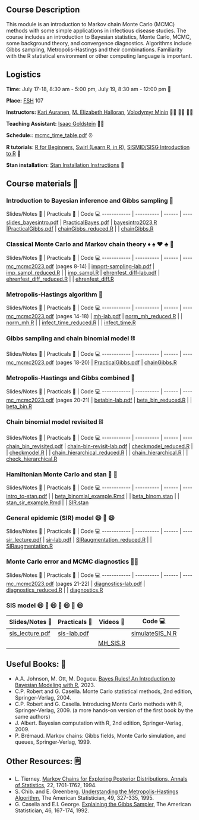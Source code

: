 ## Course Description

This module is an introduction to Markov chain Monte Carlo (MCMC) methods with some simple applications in infectious disease studies. The course includes an introduction to Bayesian statistics, Monte Carlo, MCMC, some background theory, and convergence diagnostics. Algorithms include Gibbs sampling, Metropolis-Hastings and their combinations. Familiarity with the R statistical environment or other computing language is important.

## Logistics

**Time:** July 17-18, 8:30 am - 5:00 pm, July 19, 8:30 am - 12:00 pm :date: 

 **Place:** [FSH](uw.edu/maps/?fsh) 107

**Instructors:** [Kari Auranen](https://www.utu.fi/en/people/kari-auranen), [M. Elizabeth Halloran](https://www.fredhutch.org/en/faculty-lab-directory/halloran-elizabeth.html), [Volodymyr Minin](https://vnminin.github.io)  :man_scientist: :woman_scientist: :man_scientist:

**Teaching Assistant:** [Isaac Goldstein](https://scholar.google.com/citations?hl=en&user=mZLkDswAAAAJ) :man_scientist:

**Schedule:**: [mcmc_time_table.pdf](https://github.com/vnminin/sismid_mcmc_one/blob/main/2023/2023_SISMID_Module8_Time_Table.pdf) :alarm_clock:

**R tutorials**: [R for Beginners](https://cran.r-project.org/doc/contrib/Paradis-rdebuts_en.pdf), [Swirl (Learn R, in R)](https://swirlstats.com), [SISMID/SISG Introduction to R](http://faculty.washington.edu/kenrice/rintro/index.shtml) :school:

**Stan installation**: [Stan Installation Instructions](https://vnminin.github.io/sismid_mcmc_one/stan_install_instructions.html) :ice_hockey:

## Course materials :open_book:

### Introduction to Bayesian inference and Gibbs sampling :telescope:

Slides/Notes :green_book: | Practicals :microscope: | Code :computer:
------------ | ---------- | ------ | ----
[slides_bayesintro.pdf](https://github.com/vnminin/sismid_mcmc_one/blob/main/2023/lectures/slides_bayesintro22bak.pdf) | [PracticalBayes.pdf](https://github.com/vnminin/sismid_mcmc_one/blob/main/2023/labs/PracticalBayes12023.pdf) | [bayesintro2023.R](https://github.com/vnminin/sismid_mcmc_one/blob/main/2023/code/bayesintro2023.R)
 |[PracticalGibbs.pdf](https://github.com/vnminin/sismid_mcmc_one/blob/main/2023/labs/PracticalChain_binomial12023.pdf)  |   [chainGibbs_reduced.R](https://github.com/vnminin/sismid_mcmc_one/blob/main/2023/code/chainGibbs_reduced.R)
  | |  [chainGibbs.R](https://github.com/vnminin/sismid_mcmc_one/blob/main/2023/code/chainGibbs.R)
  
  

### Classical Monte Carlo and Markov chain theory :diamonds: :spades: :hearts: :clubs: :game_die: 

Slides/Notes :green_book: | Practicals :microscope: | Code :computer:
------------ | ---------- | ------ | ----
[mc_mcmc2023.pdf](https://github.com/vnminin/sismid_mcmc_one/blob/main/2023/lectures/mc_mcmc2023.pdf) (pages 8-14) | [import-sampling-lab.pdf](https://github.com/vnminin/sismid_mcmc_one/blob/main/2023/labs/import-sampling-lab.pdf)  |  [imp_sampl_reduced.R](https://github.com/vnminin/sismid_mcmc_one/blob/main/2023/code/import_sampl_reduced.R)
  | | [imp_sampl.R](https://github.com/vnminin/sismid_mcmc_one/blob/main/2023/code/import_sampl.R)
  | [ehrenfest_diff-lab.pdf](https://github.com/vnminin/sismid_mcmc_one/blob/main/2023/labs/ehrenfest-diff-lab.pdf) |  [ehrenfest_diff_reduced.R](https://github.com/vnminin/sismid_mcmc_one/blob/main/2023/code/ehrenfest_diff_reduced.R)
  | | [ehrenfest_diff.R](https://github.com/vnminin/sismid_mcmc_one/blob/main/2023/code/ehrenfest_diff.R)

### Metropolis-Hastings algorithm :frog:

Slides/Notes :green_book: | Practicals :microscope: | Code :computer:
------------ | ---------- | ------ | ----
[mc_mcmc2023.pdf](https://github.com/vnminin/sismid_mcmc_one/blob/main/2023/lectures/mc_mcmc2023.pdf) (pages 14-18) | [mh-lab.pdf](https://github.com/vnminin/sismid_mcmc_one/blob/main/2023/labs/mh-lab.pdf) | [norm_mh_reduced.R](https://github.com/vnminin/sismid_mcmc_one/blob/main/2023/code/norm_mh_reduced.R)
 | |  [norm_mh.R](https://github.com/vnminin/sismid_mcmc_one/blob/main/2023/code/norm_mh.R)
 | |  [infect_time_reduced.R](https://github.com/vnminin/sismid_mcmc_one/blob/main/2023/code/infect_time_reduced.R)
 | | [infect_time.R](https://github.com/vnminin/sismid_mcmc_one/blob/main/2023/code/infect_time.R)
 
### Gibbs sampling and chain binomial model :chains:

Slides/Notes :green_book: | Practicals :microscope: | Code :computer:
------------ | ---------- | ------ | ----
[mc_mcmc2023.pdf](https://github.com/vnminin/sismid_mcmc_one/blob/main/2023/lectures/mc_mcmc2023.pdf) (pages 18-20) | [PracticalGibbs.pdf](https://github.com/vnminin/sismid_mcmc_one/blob/main/2023/labs/PracticalChain_binomial12023.pdf) |  [chainGibbs.R](https://github.com/vnminin/sismid_mcmc_one/blob/main/2023/code/chainGibbs.R)
 
### Metropolis-Hastings and Gibbs combined :octopus:

Slides/Notes :green_book: | Practicals :microscope: | Code :computer:
------------ | ---------- | ------ | ----
[mc_mcmc2023.pdf](https://github.com/vnminin/sismid_mcmc_one/blob/main/2023/lectures/mc_mcmc2023.pdf) (pages 20-21) | [betabin-lab.pdf](https://github.com/vnminin/sismid_mcmc_one/blob/main/2023/labs/betabin-lab.pdf) | [beta_bin_reduced.R](https://github.com/vnminin/sismid_mcmc_one/blob/main/2023/code/beta_bin_reduced.R)
 | | [beta_bin.R](https://github.com/vnminin/sismid_mcmc_one/blob/main/2023/code/beta_bin.R)
 
### Chain binomial model revisited :chains:
 
Slides/Notes :green_book: | Practicals :microscope: | Code :computer:
------------ | ---------- | ------ | ----
 [chain_bin_revisited.pdf](https://github.com/vnminin/sismid_mcmc_one/blob/main/2023/lectures/chain-bin-revisited-SISMID2023.pdf) | [chain-bin-revisit-lab.pdf](https://github.com/vnminin/sismid_mcmc_one/blob/main/2023/labs/hierarchical-chain-bin-lab-SISMID2023.pdf) |  [checkmodel_reduced.R](https://github.com/vnminin/sismid_mcmc_one/blob/main/2023/code/checkmodel_reduced.R)
 | | [checkmodel.R](https://github.com/vnminin/sismid_mcmc_one/blob/main/2023/code/checkmodel.R)
 | | [chain_hierarchical_reduced.R](https://github.com/vnminin/sismid_mcmc_one/blob/main/2023/code/chain_hierarchical_reduced.R)
 | |  [chain_hierarchical.R](https://github.com/vnminin/sismid_mcmc_one/blob/main/2023/code/chain_hierarchical.R)
 | | [check_hierarchical.R](https://github.com/vnminin/sismid_mcmc_one/blob/main/2023/code/check_hierarchical.R)
 
### Hamiltonian Monte Carlo and stan :ice_hockey: :octopus:

Slides/Notes :green_book: | Practicals :microscope: | Code :computer:
------------ | ---------- | ------ | ----
[intro_to-stan.pdf](https://github.com/vnminin/sismid_mcmc_one/blob/main/2023/lectures/intro_to_stan.pdf)   | | [beta_binomial_example.Rmd](https://github.com/vnminin/sismid_mcmc_one/blob/main/2023/code/beta_binomial_example.Rmd)
  | | [beta_binom.stan](https://github.com/vnminin/sismid_mcmc_one/blob/main/2023/code/beta_binom.stan)
  | | [stan_sir_example.Rmd](https://github.com/vnminin/sismid_mcmc_one/blob/main/2023/code/stan_sir_example.Rmd)
  | | [SIR.stan](https://github.com/vnminin/sismid_mcmc_one/blob/main/2023/code/SIR.stan)

### General epidemic (SIR) model :smile: :sneezing_face: :smile:
 
Slides/Notes :green_book: | Practicals :microscope: | Code :computer:
------------ | ---------- | ------ | ----
[sir_lecture.pdf](https://github.com/vnminin/sismid_mcmc_one/blob/main/2023/lectures/SIR-lecture-SISMID2023.pdf) | [sir-lab.pdf](https://github.com/vnminin/sismid_mcmc_one/blob/main/2023/labs/SIR-lab-SISMID2023.pdf) |  [SIRaugmentation_reduced.R](https://github.com/vnminin/sismid_mcmc_one/blob/main/2023/code/SIRaugmentation_reduced.R)
|  |  [SIRaugmentation.R](https://github.com/vnminin/sismid_mcmc_one/blob/main/2023/code/SIRaugmentation.R)
 
### Monte Carlo error and MCMC diagnostics :woman_mechanic:
 
Slides/Notes :green_book: | Practicals :microscope: | Code :computer:
------------ | ---------- | ------ | ----
[mc_mcmc2023.pdf](https://github.com/vnminin/sismid_mcmc_one/blob/main/2023/lectures/mc_mcmc2023.pdf) (pages 21-22) | [diagnostics-lab.pdf](https://github.com/vnminin/sismid_mcmc_one/blob/main/2023/labs/diagnostics-lab.pdf) |  [diagnostics_reduced.R](https://github.com/vnminin/sismid_mcmc_one/blob/main/2023/code/diagnostics_reduced.R)
 | | [diagnostics.R](https://github.com/vnminin/sismid_mcmc_one/blob/main/2023/code/diagnostics.R)
 
### SIS model :smile: :sneezing_face: :smile: :sneezing_face: :smile: :sneezing_face: :smile:
 
Slides/Notes :green_book: | Practicals :microscope: | Videos :movie_camera: | Code :computer:
------------ | ---------- | ------ | ----
[sis_lecture.pdf](https://github.com/vnminin/sismid_mcmc_one/blob/main/2023/lectures/SIR-lecture-SISMID2023.pdf) | [sis-lab.pdf](https://github.com/vnminin/sismid_mcmc_one/blob/main/2023/labs/SIS-lab-SISMID2023.pdf) | | [simulateSIS_N.R](https://github.com/vnminin/sismid_mcmc_one/blob/main/2023/code/simulateSIS_N.R)
|  | | [MH_SIS.R](https://github.com/vnminin/sismid_mcmc_one/blob/main/2023/code/MH_SIS.R)
 
## Useful Books: 📘
- A.A. Johnson, M. Ott, M. Dogucu. [Bayes Rules! An Introduction to Bayesian Modeling with R](https://www.bayesrulesbook.com), 2023.
- C.P. Robert and G. Casella. Monte Carlo statistical methods, 2nd edition, Springer-Verlag, 2004.
- C.P. Robert and G. Casella. Introducing Monte Carlo methods with R, Springer-Verlag, 2009. (a more hands-on version of the first book by the same authors)
- J. Albert. Bayesian computation with R, 2nd edition, Springer-Verlag, 2009.
- P. Brémaud. Markov chains: Gibbs fields, Monte Carlo simulation, and queues, Springer-Verlag, 1999.

## Other Resources: 🗒️
- L. Tierney. [Markov Chains for Exploring Posterior Distributions, Annals of Statistics](https://projecteuclid.org/journals/annals-of-statistics/volume-22/issue-4/Markov-Chains-for-Exploring-Posterior-Distributions/10.1214/aos/1176325750.full), 22, 1701-1762, 1994.
- S. Chib. and E. Greenberg. [Understanding the Metropolis-Hastings Algorithm](https://www.jstor.org/stable/2684568?seq=1#metadata_info_tab_contents), The American Statistician, 49, 327-335, 1995.
- G. Casella and E.I. George. [Explaining the Gibbs Sampler](https://www.jstor.org/stable/2685208?seq=1#metadata_info_tab_contents), The American Statistician, 46, 167-174, 1992.

